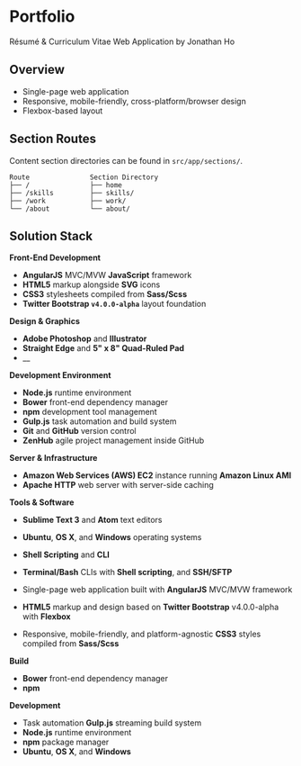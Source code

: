 Portfolio
=========

Résumé & Curriculum Vitae Web Application by Jonathan Ho


Overview
--------

 - Single-page web application
 - Responsive, mobile-friendly, cross-platform/browser design
 - Flexbox-based layout




Section Routes
--------------

Content section directories can be found in `src/app/sections/`.

```
Route               Section Directory
├── /               ├── home
├── /skills         ├── skills/
├── /work           ├── work/
└── /about          └── about/
```




Solution Stack
--------------

__Front-End Development__

 - __AngularJS__ MVC/MVW __JavaScript__ framework
 - __HTML5__ markup alongside __SVG__ icons
 - __CSS3__ stylesheets compiled from __Sass/Scss__
 - __Twitter Bootstrap `v4.0.0-alpha`__ layout foundation


__Design & Graphics__

 - __Adobe Photoshop__ and __Illustrator__
 - __Straight Edge__ and __5" x 8" Quad-Ruled Pad__
 - __


__Development Environment__

 - __Node.js__ runtime environment
 - __Bower__ front-end dependency manager
 - __npm__ development tool management
 - __Gulp.js__ task automation and build system
 - __Git__ and __GitHub__ version control
 - __ZenHub__ agile project management inside GitHub


__Server & Infrastructure__

 - __Amazon Web Services (AWS) EC2__ instance running __Amazon Linux AMI__
 - __Apache HTTP__ web server with server-side caching


__Tools & Software__

 - __Sublime Text 3__ and __Atom__ text editors
 - __Ubuntu__, __OS X__, and __Windows__ operating systems
 - __Shell Scripting__ and __CLI__
 - __Terminal/Bash__ CLIs with __Shell scripting__, and __SSH/SFTP__


 - Single-page web application built with __AngularJS__ MVC/MVW framework
 - __HTML5__ markup and design based on __Twitter Bootstrap__ v4.0.0-alpha with __Flexbox__
 - Responsive, mobile-friendly, and platform-agnostic __CSS3__ styles compiled from __Sass/Scss__

__Build__

 - __Bower__ front-end dependency manager
 - __npm__


__Development__

 - Task automation __Gulp.js__ streaming build system
 - __Node.js__ runtime environment
 - __npm__ package manager
 - __Ubuntu__, __OS X__, and __Windows__




